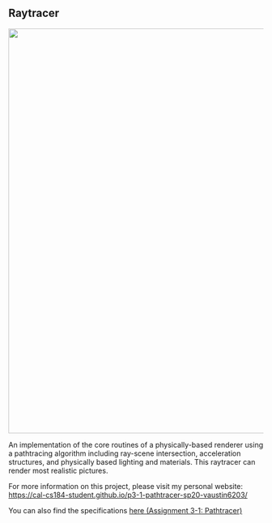## Raytracer
<p style="text-align:center">
    <img src="https://cs184.eecs.berkeley.edu/cs184_sp17_content/article_images/12_.jpg" width="800px" />
</p>

An implementation of the core routines of a physically-based renderer using a pathtracing algorithm including ray-scene intersection, acceleration structures, and physically based lighting and materials. This raytracer can render most realistic pictures.

For more information on this project, please visit my personal website:
https://cal-cs184-student.github.io/p3-1-pathtracer-sp20-vaustin6203/

You can also find the specifications [here (Assignment 3-1: Pathtracer)](https://cs184.eecs.berkeley.edu/sp20/article/20/assignment-3-1-pathtracer)

